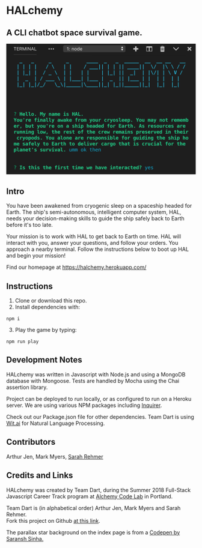 # HALchemy
## A CLI chatbot space survival game.

![halchemy screen capture](/public/halchemy.png)

## Intro
You have been awakened from cryogenic sleep on a spaceship headed for Earth. The ship's semi-autonomous, intelligent computer system, HAL, needs your decision-making skills to guide the ship safely back to Earth before it's too late.

Your mission is to work with HAL to get back to Earth on time. HAL will interact with you, answer your questions, and follow your orders. You approach a nearby terminal. Follow the instructions below to boot up HAL and begin your mission!

Find our homepage at <a href="https://halchemy.herokuapp.com/" target="_blank">https://halchemy.herokuapp.com/</a>

## Instructions
1. Clone or download this repo.
2. Install dependencies with:
```
npm i
```
3. Play the game by typing:
```
npm run play
```

## Development Notes

HALchemy was written in Javascript with Node.js and using a MongoDB database with Mongoose. Tests are handled by Mocha using the Chai assertion library. 

Project can be deployed to run locally, or as configured to run on a Heroku server. We are using various NPM packages including <a href="https://www.npmjs.com/package/inquirer" target="_blank">Inquirer</a>. 

Check out our Package.json file for other dependencies. Team Dart is using <a href="https://wit.ai/" target="_blank">Wit.ai</a> for Natural Language Processing. 

## Contributors
Arthur Jen,
Mark Myers,
[Sarah Rehmer](https://github.com/Rehmsy)

## Credits and Links
HALchemy was created by Team Dart, during the Summer 2018 Full-Stack Javascript Career Track program at <a href="https://www.alchemycodelab.com/" target="_bl;ank">Alchemy Code Lab</a> in Portland. 

Team Dart is (in alphabetical order) Arthur Jen, Mark Myers and Sarah Rehmer. <br />Fork this project on Github <a href="https://github.com/team-dart/HALchemy" target="_blank">at this link</a>.

The parallax star background on the index page is from a <a href="https://codepen.io/saransh/pen/BKJun" target="_blank">Codepen by Saransh Sinha.




